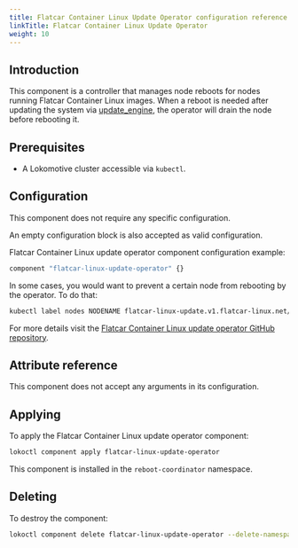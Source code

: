 ```yaml
---
title: Flatcar Container Linux Update Operator configuration reference for Lokomotive
linkTitle: Flatcar Container Linux Update Operator
weight: 10
---
```


## Introduction

This component is a controller that manages node reboots for nodes running Flatcar Container Linux
images. When a reboot is needed after updating the system via
[update_engine](https://github.com/coreos/update_engine), the operator will drain the node before
rebooting it.


## Prerequisites

* A Lokomotive cluster accessible via `kubectl`.

## Configuration

This component does not require any specific configuration.

An empty configuration block is also accepted as valid configuration.

Flatcar Container Linux update operator component configuration example:

```tf
component "flatcar-linux-update-operator" {}
```

In some cases, you would want to prevent a certain node from rebooting by the operator. To do that:

```bash
kubectl label nodes NODENAME flatcar-linux-update.v1.flatcar-linux.net/reboot-pause=true
```

For more details visit the [Flatcar Container Linux update operator GitHub
repository](https://github.com/kinvolk/flatcar-linux-update-operator).

## Attribute reference

This component does not accept any arguments in its configuration.

## Applying

To apply the Flatcar Container Linux update operator component:

```bash
lokoctl component apply flatcar-linux-update-operator
```

This component is installed in the `reboot-coordinator` namespace.

## Deleting

To destroy the component:

```bash
lokoctl component delete flatcar-linux-update-operator --delete-namespace
```
